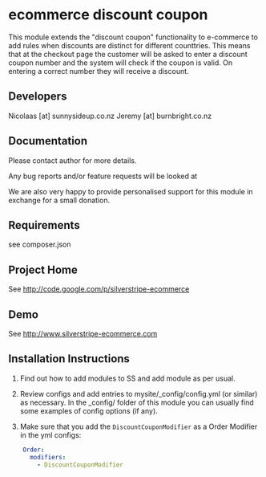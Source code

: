 
ecommerce discount coupon
================================================================================

This module extends the "discount coupon" functionality
to e-commerce to add rules when discounts are distinct 
for different counttries. This means that at the checkout page
the customer will be asked to enter a discount
coupon number and the system will check if the coupon is valid.
On entering a correct number they will
receive a discount.

Developers
-----------------------------------------------
Nicolaas [at] sunnysideup.co.nz
Jeremy [at] burnbright.co.nz



Documentation
-----------------------------------------------
Please contact author for more details.

Any bug reports and/or feature requests will be
looked at

We are also very happy to provide personalised support
for this module in exchange for a small donation.


Requirements
-----------------------------------------------
see composer.json


Project Home
-----------------------------------------------
See http://code.google.com/p/silverstripe-ecommerce

Demo
-----------------------------------------------
See http://www.silverstripe-ecommerce.com


Installation Instructions
-----------------------------------------------

1. Find out how to add modules to SS and add module as per usual.

2. Review configs and add entries to mysite/_config/config.yml
(or similar) as necessary.
In the _config/ folder of this module
you can usually find some examples of config options (if any).

3. Make sure that you add the `DiscountCouponModifier` as a Order Modifier in the 
yml configs: 

```yml
    Order:
      modifiers:
        - DiscountCouponModifier
```


